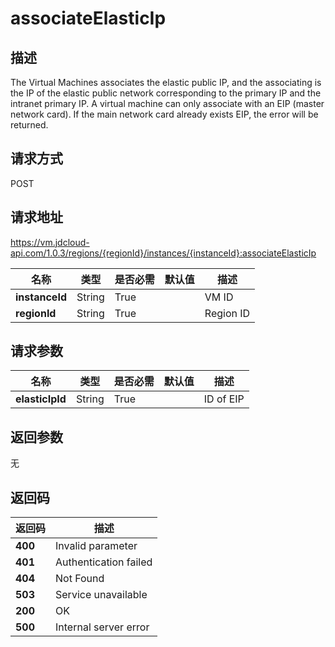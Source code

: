 # associateElasticIp


## 描述
The Virtual Machines associates the elastic public IP, and the associating is the IP of the elastic public network corresponding to the primary IP and the intranet primary IP.
A virtual machine can only associate with an EIP (master network card). If the main network card already exists EIP, the error will be returned.


## 请求方式
POST

## 请求地址
https://vm.jdcloud-api.com/1.0.3/regions/{regionId}/instances/{instanceId}:associateElasticIp

|名称|类型|是否必需|默认值|描述|
|---|---|---|---|---|
|**instanceId**|String|True| |VM ID|
|**regionId**|String|True| |Region ID|

## 请求参数
|名称|类型|是否必需|默认值|描述|
|---|---|---|---|---|
|**elasticIpId**|String|True| |ID of EIP|


## 返回参数
无


## 返回码
|返回码|描述|
|---|---|
|**400**|Invalid parameter|
|**401**|Authentication failed|
|**404**|Not Found  |
|**503**|Service unavailable|
|**200**|OK|
|**500**|Internal server error|
